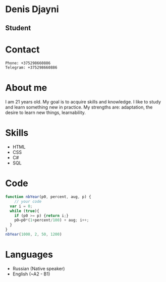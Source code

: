 # Denis Djayni
## Student

# Contact 
```sh
Phone: +375298660886
Telegram: +375298660886
```
# About me
I am 21 years old. My goal is to acquire skills and knowledge. I like to study and learn something new in practice. My strengths are: adaptation, the desire to learn new things, learnability. 
# Skills
- HTML
- CSS
- C# 
- SQL
# Code 
```javascript
function nbYear(p0, percent, aug, p) {
    // your code
  var i = 0;
  while (true){
    if (p0 >= p) {return i;}
    p0=p0*(1+percent/100) + aug; i++;
  }
}
nbYear(1000, 2, 50, 1200)
```
# Languages
- Russian (Native speaker)
- English (~A2 - B1)
